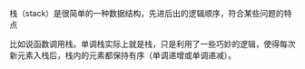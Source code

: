 栈（stack）是很简单的一种数据结构，先进后出的逻辑顺序，符合某些问题的特点

比如说函数调用栈。单调栈实际上就是栈，只是利用了一些巧妙的逻辑，使得每次新元素入栈后，栈内的元素都保持有序（单调递增或单调递减）。